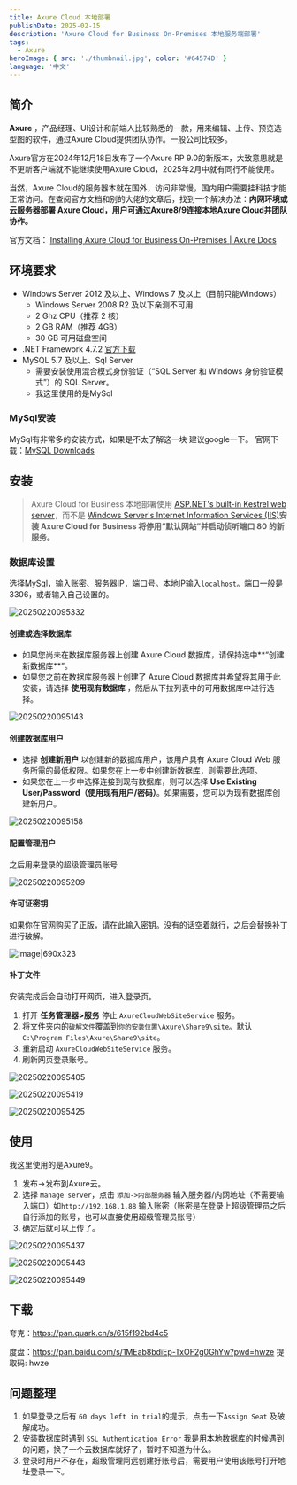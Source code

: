 ```yaml
---
title: Axure Cloud 本地部署
publishDate: 2025-02-15
description: 'Axure Cloud for Business On-Premises 本地服务端部署'
tags:
  - Axure
heroImage: { src: './thumbnail.jpg', color: '#64574D' }
language: '中文'
---
```



## 简介

**Axure** ，产品经理、UI设计和前端人比较熟悉的一款，用来编辑、上传、预览选型图的软件，通过Axure Cloud提供团队协作。一般公司比较多。

Axure官方在2024年12月18日发布了一个Axure RP 9.0的新版本，大致意思就是不更新客户端就不能继续使用Axure Cloud，2025年2月中就有同行不能使用。

当然，Axure Cloud的服务器本就在国外，访问非常慢，国内用户需要挂科技才能正常访问。在查阅官方文档和别的大佬的文章后，找到一个解决办法：**内网环境或云服务器部署 Axure Cloud，用户可通过Axure8/9连接本地Axure Cloud并团队协作。**

官方文档： [Installing Axure Cloud for Business On-Premises | Axure Docs](https://docs.axure.com/axure-cloud/business/install-on-premises/)

## 环境要求

- Windows Server 2012 及以上、Windows 7 及以上（目前只能Windows）
    - Windows Server 2008 R2 及以下亲测不可用
    - 2 Ghz CPU（推荐 2 核）
    - 2 GB RAM（推荐 4GB）
    - 30 GB 可用磁盘空间
- .NET Framework 4.7.2 [官方下载](https://dotnet.microsoft.com/zh-cn/download/dotnet-framework/net472)
- MySQL 5.7 及以上、Sql Server
    - 需要安装使用混合模式身份验证（“SQL Server 和 Windows 身份验证模式”）的 SQL Server。
    - 我这里使用的是MySql

<h3>MySql安装</h3>

MySql有非常多的安装方式，如果是不太了解这一块 建议google一下。
官网下载：[MySQL Downloads](https://www.mysql.com/cn/downloads/)

## 安装

> Axure Cloud for Business 本地部署使用 [ASP.NET's built-in Kestrel web server](https://docs.microsoft.com/en-us/aspnet/core/fundamentals/servers/kestrel?view=aspnetcore-2.2)，而不是 [Windows Server's Internet Information Services (IIS)](https://www.iis.net/)**安装 Axure Cloud for Business 将停用“默认网站”并启动侦听端口 80 的新服务。**

### 数据库设置

选择MySql，输入账密、服务器IP，端口号。本地IP输入`localhost`。端口一般是3306，或者输入自己设置的。

![20250220095332](http://blog.notd.cn/images/20250220095332.png)

#### 创建或选择数据库

- 如果您尚未在数据库服务器上创建 Axure Cloud 数据库，请保持选中**“创建新数据库**”。
- 如果您之前在数据库服务器上创建了 Axure Cloud 数据库并希望将其用于此安装，请选择 **使用现有数据库** ，然后从下拉列表中的可用数据库中进行选择。

![20250220095143](http://blog.notd.cn/images/20250220095143.png)

#### 创建数据库用户

- 选择 **创建新用户** 以创建新的数据库用户，该用户具有 Axure Cloud Web 服务所需的最低权限。如果您在上一步中创建新数据库，则需要此选项。
- 如果您在上一步中选择连接到现有数据库，则可以选择 **Use Existing User/Password（使用现有用户/密码）**。如果需要，您可以为现有数据库创建新用户。

![20250220095158](http://blog.notd.cn/images/20250220095158.png)

#### 配置管理用户

之后用来登录的超级管理员账号

![20250220095209](http://blog.notd.cn/images/20250220095209.png)

#### 许可证密钥

如果你在官网购买了正版，请在此输入密钥。没有的话空着就行，之后会替换补丁进行破解。

![image|690x323](upload://wtfWZpamuYNgFoJymP9Wk85Iw2t.png)

#### 补丁文件

安装完成后会自动打开网页，进入登录页。
1. 打开 **任务管理器>服务** 停止 `AxureCloudWebSiteService` 服务。
2. 将文件夹内的`破解文件`覆盖到`你的安装位置\Axure\Share9\site`。默认`C:\Program Files\Axure\Share9\site`。
3. 重新启动 `AxureCloudWebSiteService` 服务。
4. 刷新网页登录账号。

![20250220095405](http://blog.notd.cn/images/20250220095405.png)

![20250220095419](http://blog.notd.cn/images/20250220095419.png)

![20250220095425](http://blog.notd.cn/images/20250220095425.png)

## 使用

我这里使用的是Axure9。
1. 发布->发布到Axure云。
2. 选择 `Manage server`，点击 `添加->内部服务器` 输入服务器/内网地址（不需要输入端口）如`http://192.168.1.88` 输入账密（账密是在登录上超级管理员之后自行添加的账号，也可以直接使用超级管理员账号）
3. 确定后就可以上传了。

![20250220095437](http://blog.notd.cn/images/20250220095437.png)

![20250220095443](http://blog.notd.cn/images/20250220095443.png)

![20250220095449](http://blog.notd.cn/images/20250220095449.png)

## 下载

夸克：https://pan.quark.cn/s/615f192bd4c5

度盘：https://pan.baidu.com/s/1MEab8bdiEp-TxOF2g0GhYw?pwd=hwze 提取码: hwze

## 问题整理

1. 如果登录之后有 `60 days left in trial`的提示，点击一下`Assign Seat` 及破解成功。
2. 安装数据库时遇到 `SSL Authentication Error` 我是用本地数据库的时候遇到的问题，换了一个云数据库就好了，暂时不知道为什么。
3. 登录时用户不存在，超级管理阿远创建好账号后，需要用户使用该账号打开地址登录一下。
